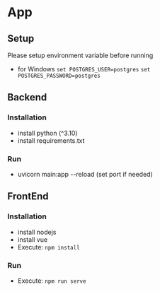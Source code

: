 # App

## Setup
Please setup environment variable before running
- for Windows
```set POSTGRES_USER=postgres```
```set POSTGRES_PASSWORD=postgres```

## Backend
### Installation
* install python (^3.10)
* install requirements.txt
### Run
* uvicorn main:app --reload
(set port if needed)

## FrontEnd
### Installation
* install nodejs
* install vue
* Execute: `npm install`
### Run
* Execute: `npm run serve`
